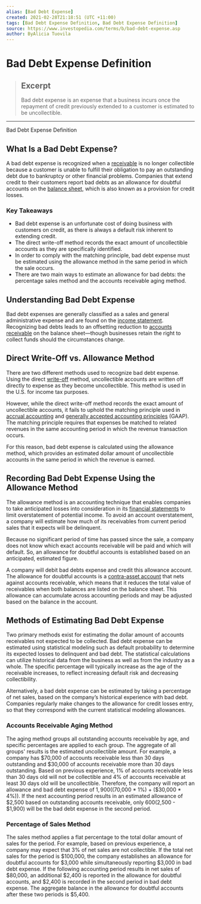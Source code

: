 ```yaml
---
alias: [Bad Debt Expense]
created: 2021-02-28T21:18:51 (UTC +11:00)
tags: [Bad Debt Expense Definition, Bad Debt Expense Definition]
source: https://www.investopedia.com/terms/b/bad-debt-expense.asp
author: ByAlicia Tuovila
---
```


# Bad Debt Expense Definition

> ## Excerpt
> Bad debt expense is an expense that a business incurs once the repayment of credit previously extended to a customer is estimated to be uncollectible.

---

Bad Debt Expense Definition
## What Is a Bad Debt Expense?

A bad debt expense is recognized when a [receivable](https://www.investopedia.com/terms/r/receivables.asp) is no longer collectible because a customer is unable to fulfill their obligation to pay an outstanding debt due to bankruptcy or other financial problems. Companies that extend credit to their customers report bad debts as an allowance for doubtful accounts on the [balance sheet](https://www.investopedia.com/terms/b/balancesheet.asp), which is also known as a provision for credit losses.

### Key Takeaways

-   Bad debt expense is an unfortunate cost of doing business with customers on credit, as there is always a default risk inherent to extending credit.
-   The direct write-off method records the exact amount of uncollectible accounts as they are specifically identified.
-   In order to comply with the matching principle, bad debt expense must be estimated using the allowance method in the same period in which the sale occurs.
-   There are two main ways to estimate an allowance for bad debts: the percentage sales method and the accounts receivable aging method.

## Understanding Bad Debt Expense

Bad debt expenses are generally classified as a sales and general administrative expense and are found on the [income statement](https://www.investopedia.com/terms/i/incomestatement.asp). Recognizing bad debts leads to an offsetting reduction to [accounts receivable](https://www.investopedia.com/terms/a/accountsreceivable.asp) on the balance sheet—though businesses retain the right to collect funds should the circumstances change.

## Direct Write-Off vs. Allowance Method

There are two different methods used to recognize bad debt expense. Using the direct [write-off](https://www.investopedia.com/terms/w/write-off.asp) method, uncollectible accounts are written off directly to expense as they become uncollectible. This method is used in the U.S. for income tax purposes.

However, while the direct write-off method records the exact amount of uncollectible accounts, it fails to uphold the matching principle used in [accrual accounting](https://www.investopedia.com/terms/a/accrualaccounting.asp) and [generally accepted accounting principles](https://www.investopedia.com/terms/g/gaap.asp) (GAAP). The matching principle requires that expenses be matched to related revenues in the same accounting period in which the revenue transaction occurs.

For this reason, bad debt expense is calculated using the allowance method, which provides an estimated dollar amount of uncollectible accounts in the same period in which the revenue is earned.

## Recording Bad Debt Expense Using the Allowance Method

The allowance method is an accounting technique that enables companies to take anticipated losses into consideration in its [financial statements](https://www.investopedia.com/terms/f/financial-statements.asp) to limit overstatement of potential income. To avoid an account overstatement, a company will estimate how much of its receivables from current period sales that it expects will be delinquent.

Because no significant period of time has passed since the sale, a company does not know which exact accounts receivable will be paid and which will default. So, an allowance for doubtful accounts is established based on an anticipated, estimated figure.

A company will debit bad debts expense and credit this allowance account. The allowance for doubtful accounts is a [contra-asset account](https://www.investopedia.com/terms/c/contraaccount.asp) that nets against accounts receivable, which means that it reduces the total value of receivables when both balances are listed on the balance sheet. This allowance can accumulate across accounting periods and may be adjusted based on the balance in the account.

## Methods of Estimating Bad Debt Expense

Two primary methods exist for estimating the dollar amount of accounts receivables not expected to be collected. Bad debt expense can be estimated using statistical modeling such as default probability to determine its expected losses to delinquent and bad debt. The statistical calculations can utilize historical data from the business as well as from the industry as a whole. The specific percentage will typically increase as the age of the receivable increases, to reflect increasing default risk and decreasing collectibility.

Alternatively, a bad debt expense can be estimated by taking a percentage of net sales, based on the company’s historical experience with bad debt. Companies regularly make changes to the allowance for credit losses entry, so that they correspond with the current statistical modeling allowances.

### Accounts Receivable Aging Method

The aging method groups all outstanding accounts receivable by age, and specific percentages are applied to each group. The aggregate of all groups' results is the estimated uncollectible amount. For example, a company has $70,000 of accounts receivable less than 30 days outstanding and $30,000 of accounts receivable more than 30 days outstanding. Based on previous experience, 1% of accounts receivable less than 30 days old will not be collectible and 4% of accounts receivable at least 30 days old will be uncollectible. Therefore, the company will report an allowance and bad debt expense of $1,900 (($70,000 \* 1%) + ($30,000 \* 4%)). If the next accounting period results in an estimated allowance of $2,500 based on outstanding accounts receivable, only $600 ($2,500 - $1,900) will be the bad debt expense in the second period.

### Percentage of Sales Method

The sales method applies a flat percentage to the total dollar amount of sales for the period. For example, based on previous experience, a company may expect that 3% of net sales are not collectible. If the total net sales for the period is $100,000, the company establishes an allowance for doubtful accounts for $3,000 while simultaneously reporting $3,000 in bad debt expense. If the following accounting period results in net sales of $80,000, an additional $2,400 is reported in the allowance for doubtful accounts, and $2,400 is recorded in the second period in bad debt expense. The aggregate balance in the allowance for doubtful accounts after these two periods is $5,400.
